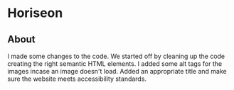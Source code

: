 # Horiseon

## About
I made some changes to the code. We started off by cleaning up the code creating the right semantic HTML elements. I added some alt tags for the images incase an image doesn't load. Added an appropriate title and make sure the website meets accessibility standards.